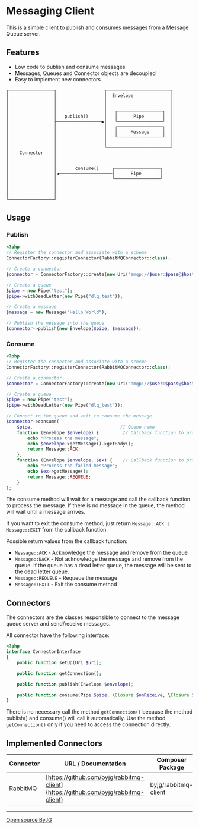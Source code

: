 # Messaging Client

This is a simple client to publish and consumes messages from a Message Queue server.

## Features

* Low code to publish and consume messages
* Messages, Queues and Connector objects are decoupled
* Easy to implement new connectors

```text
┌─────────────────┐                  ┌────────────────────────┐
│                 │                  │  Envelope              │
│                 │                  │                        │
│                 │                  │                        │
│                 │                  │   ┌─────────────────┐  │
│                 │   publish()      │   │      Pipe       │  │
│                 ├─────────────────▶│   └─────────────────┘  │
│                 │                  │   ┌─────────────────┐  │
│                 │                  │   │     Message     │  │
│                 │                  │   └─────────────────┘  │
│                 │                  │                        │
│                 │                  └────────────────────────┘
│    Connector    │
│                 │
│                 │
│                 │       consume()     ┌─────────────────┐
│                 │◀────────────────────│      Pipe       │
│                 │                     └─────────────────┘
│                 │
│                 │
│                 │
└─────────────────┘
```

## Usage

### Publish

```php
<?php
// Register the connector and associate with a scheme
ConnectorFactory::registerConnector(RabbitMQConnector::class);

// Create a connector
$connector = ConnectorFactory::create(new Uri("amqp://$user:$pass@$host:$port/$vhost"));

// Create a queue
$pipe = new Pipe("test");
$pipe->withDeadLetter(new Pipe("dlq_test"));

// Create a message
$message = new Message("Hello World");

// Publish the message into the queue
$connector->publish(new Envelope($pipe, $message));
```

### Consume

```php
<?php
// Register the connector and associate with a scheme
ConnectorFactory::registerConnector(RabbitMQConnector::class);

// Create a connector
$connector = ConnectorFactory::create(new Uri("amqp://$user:$pass@$host:$port/$vhost"));

// Create a queue
$pipe = new Pipe("test");
$pipe->withDeadLetter(new Pipe("dlq_test"));

// Connect to the queue and wait to consume the message
$connector->consume(
    $pipe,                                 // Queue name
    function (Envelope $envelope) {         // Callback function to process the message
        echo "Process the message";
        echo $envelope->getMessage()->getBody();
        return Message::ACK;
    },
    function (Envelope $envelope, $ex) {    // Callback function to process the failed message
        echo "Process the failed message";
        echo $ex->getMessage();
        return Message::REQUEUE;
    }
);
```

The consume method will wait for a message and call the callback function to process the message.
If there is no message in the queue, the method will wait until a message arrives.

If you want to exit the consume method, just return `Message::ACK | Message::EXIT` from the callback function.

Possible return values from the callback function:

* `Message::ACK` - Acknowledge the message and remove from the queue
* `Message::NACK` - Not acknowledge the message and remove from the queue. If the queue has a dead letter queue, the message will be sent to the dead letter queue.
* `Message::REQUEUE` - Requeue the message
* `Message::EXIT` - Exit the consume method

## Connectors

The connectors are the classes responsible to connect to the message queue server and send/receive messages.

All connector have the following interface:

```php
<?php
interface ConnectorInterface
{
    public function setUp(Uri $uri);

    public function getConnection();

    public function publish(Envelope $envelope);

    public function consume(Pipe $pipe, \Closure $onReceive, \Closure $onError, $identification = null);
}
```

There is no necessary call the method `getConnection()` because the method publish() and consume() will call it automatically.
Use the method `getConnection()` only if you need to access the connection directly.

## Implemented Connectors

| Connector | URL / Documentation                                                                | Composer Package     |
|-----------|------------------------------------------------------------------------------------|----------------------|
| RabbitMQ  | [https://github.com/byjg/rabbitmq-client](https://github.com/byjg/rabbitmq-client) | byjg/rabbitmq-client |

----
[Open source ByJG](http://opensource.byjg.com)
